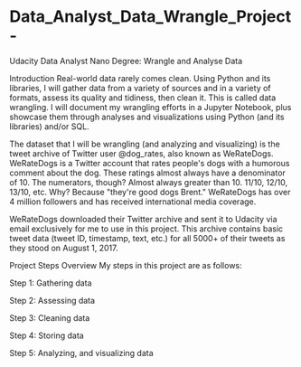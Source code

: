 # Data_Analyst_Data_Wrangle_Project-
Udacity Data Analyst Nano Degree: Wrangle and Analyse Data 

Introduction
Real-world data rarely comes clean.
Using Python and its libraries, I will gather data from a variety of sources and in a variety of formats, assess its quality and tidiness, then clean it. 
This is called data wrangling.
I will document my wrangling efforts in a Jupyter Notebook, plus showcase them through analyses and visualizations using Python (and its libraries) and/or SQL.

The dataset that I will be wrangling (and analyzing and visualizing) is the tweet archive of Twitter user @dog_rates, also known as WeRateDogs.
WeRateDogs is a Twitter account that rates people's dogs with a humorous comment about the dog.
These ratings almost always have a denominator of 10.
The numerators, though? Almost always greater than 10. 11/10, 12/10, 13/10, etc.
Why? Because "they're good dogs Brent." WeRateDogs has over 4 million followers and has received international media coverage.

WeRateDogs downloaded their Twitter archive and sent it to Udacity via email exclusively for me to use in this project.
This archive contains basic tweet data (tweet ID, timestamp, text, etc.) for all 5000+ of their tweets as they stood on August 1, 2017.


Project Steps Overview
My steps in this project are as follows:

Step 1: Gathering data

Step 2: Assessing data

Step 3: Cleaning data

Step 4: Storing data

Step 5: Analyzing, and visualizing data
